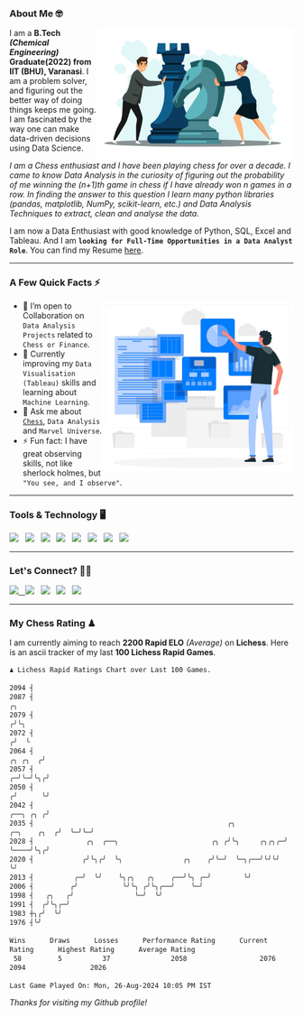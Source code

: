 ### About Me 🤓
<img align="right" alt="Coding" width="350" src="https://github.com/Laxman-Lakhan/Laxman-Lakhan/blob/master/Assets/Chess_Vector.jpg">   

I am a **B.Tech** _**(Chemical Engineering)**_ **Graduate(2022) from IIT (BHU), Varanasi**. I am a problem solver, and figuring out the better way of doing things keeps me going. I am fascinated by the way one can make data-driven decisions using Data Science. 

_I am a Chess enthusiast and I have been playing chess for over a decade. I came to know Data Analysis in the curiosity of figuring out the probability of me winning the (n+1)th game in chess if I have already won n games in a row. In finding the answer to this question I learn many python libraries (pandas, matplotlib, NumPy, scikit-learn, etc.) and Data Analysis Techniques to extract, clean and analyse the data._

I am now a Data Enthusiast with good knowledge of Python, SQL, Excel and Tableau. And I am **`looking for Full-Time Opportunities in a Data Analyst Role`**. You can find my Resume
 [here](https://drive.google.com/file/d/1UIOoogRLj5eGQFQBkuvMmTISZVdl2Ok7/view?usp=sharing).


---

### A Few Quick Facts ⚡️
<img align="right" alt="Coding" width="340" src="https://github.com/Laxman-Lakhan/Laxman-Lakhan/blob/master/Assets/Data_Vector.jpg">   

- 🤝 I’m open to Collaboration on `Data Analysis Projects` related to `Chess or Finance`.
- 📖 Currently improving my `Data Visualisation (Tableau)` skills and learning about `Machine Learning`.
- 💬 Ask me about [`Chess`](https://lichess.org/@/YourKingIsInDanger), `Data Analysis` and `Marvel Universe`.
- ⚡️ Fun fact: I have great observing skills, not like sherlock holmes, but `"You see, and I observe"`.

---
### Tools & Technology 🖥

<img src="https://img.shields.io/badge/Python-white?logo=Python&logoColor=ColorName&style=ShieldStyle" /> &nbsp;
<img src="https://img.shields.io/badge/MySQL-white?logo=MySQL&logoColor=ColorName&style=ShieldStyle" /> &nbsp;
<img src="https://img.shields.io/badge/Tableau-white?logo=Tableau&logoColor=ColorName&style=ShieldStyle" /> &nbsp;
<img src="https://img.shields.io/badge/Excel-white?logo=Microsoft+Excel&logoColor=196F3D&style=ShieldStyle" /> &nbsp;
<img src="https://img.shields.io/badge/Jupyter-white?logo=Jupyter&logoColor=ColorName&style=ShieldStyle" /> &nbsp;
<img src="https://img.shields.io/badge/pandas-white?logo=Pandas&logoColor=000080&style=ShieldStyle" /> &nbsp;
<img src="https://img.shields.io/badge/numpy-white?logo=Numpy&logoColor=85C1E9&style=ShieldStyle" /> &nbsp;
<img src="https://img.shields.io/badge/scikit learn-white?logo=Scikit+Learn&logoColor=ColorName&style=ShieldStyle" /> &nbsp;



---

### Let's Connect? 🫳🏻

<a href="mailto:laxmansingh.lakhan@gmail.com"> <img src="https://img.icons8.com/fluent/48/000000/gmail.png" width="3.5%"/> &nbsp;
[<img src="https://img.icons8.com/color/48/000000/linkedin.png" width="3.5%"/>](https://www.linkedin.com/in/laxman-lakhan/)  &nbsp;
[<img src="https://img.icons8.com/fluent/48/000000/facebook-new.png" width="3.5%"/>](https://www.facebook.com/s.laxmanlakhan/)  &nbsp;
[<img src="https://img.icons8.com/fluent/48/000000/instagram-new.png" width="3.5%"/>](https://www.instagram.com/laxman.lakhan/)  &nbsp;
[<img src="https://img.icons8.com/color/48/000000/twitter.png" width="3.5%"/>](https://twitter.com/laxman__lakhan)  &nbsp;

 ---
  
### My Chess Rating ♟
  
I am currently aiming to reach **2200 Rapid ELO** *(Average)* on **Lichess**. Here is an ascii tracker of my last **100 Lichess Rapid Games**.

  ```
  ♟︎ 𝙻𝚒𝚌𝚑𝚎𝚜𝚜 Rapid 𝚁𝚊𝚝𝚒𝚗𝚐𝚜 𝙲𝚑𝚊𝚛𝚝 𝚘𝚟𝚎𝚛 𝙻𝚊𝚜𝚝 𝟷00 𝙶𝚊𝚖𝚎𝚜.
  
2094 ┤
2087 ┤                                                                                                ╭╮
2079 ┤                                                                                               ╭╯╰╮
2072 ┤                                                                                              ╭╯  ╰
2064 ┤                                                                                      ╭╮ ╭╮  ╭╯
2057 ┤                                                                                    ╭─╯╰─╯╰╮╭╯
2050 ┤                                                                                   ╭╯      ╰╯
2042 ┤                                                                          ╭──╮ ╭╮ ╭╯
2035 ┤                                                ╭╮            ╭─╮    ╭╮  ╭╯  ╰─╯╰─╯
2028 ┤             ╭╮  ╭──╮                       ╭╮ ╭╯╰╮     ╭╮╭╮╭─╯ ╰────╯╰╮╭╯
2020 ┤            ╭╯╰╮╭╯  ╰╮               ╭╮    ╭╯╰─╯  ╰─╮╭──╯╰╯╰╯          ╰╯
2013 ┤          ╭─╯  ╰╯    ╰╮╭╮   ╭╮    ╭──╯╰╮ ╭─╯        ╰╯
2006 ┤         ╭╯           ╰╯╰╮ ╭╯╰╮╭──╯    ╰─╯
1998 ┤   ╭╮   ╭╯               ╰─╯  ╰╯
1991 ┤  ╭╯╰╮╭─╯
1983 ┼╮╭╯  ╰╯
1976 ┤╰╯ 

Wins      Draws      Losses      Performance Rating      Current Rating      Highest Rating      Average Rating
   58         5          37               2058                  2076                2094                2026     

Last Game Played On: Mon, 26-Aug-2024 10:05 PM IST
  ```
  
  
*Thanks for visiting my Github profile!*
